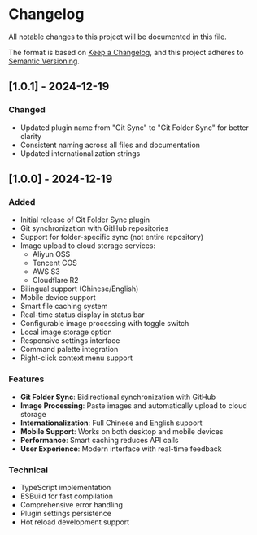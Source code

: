 # Changelog

All notable changes to this project will be documented in this file.

The format is based on [Keep a Changelog](https://keepachangelog.com/en/1.0.0/),
and this project adheres to [Semantic Versioning](https://semver.org/spec/v2.0.0.html).

## [1.0.1] - 2024-12-19

### Changed
- Updated plugin name from "Git Sync" to "Git Folder Sync" for better clarity
- Consistent naming across all files and documentation
- Updated internationalization strings

## [1.0.0] - 2024-12-19

### Added

- Initial release of Git Folder Sync plugin
- Git synchronization with GitHub repositories
- Support for folder-specific sync (not entire repository)
- Image upload to cloud storage services:
  - Aliyun OSS
  - Tencent COS
  - AWS S3
  - Cloudflare R2
- Bilingual support (Chinese/English)
- Mobile device support
- Smart file caching system
- Real-time status display in status bar
- Configurable image processing with toggle switch
- Local image storage option
- Responsive settings interface
- Command palette integration
- Right-click context menu support

### Features

- **Git Folder Sync**: Bidirectional synchronization with GitHub
- **Image Processing**: Paste images and automatically upload to cloud storage
- **Internationalization**: Full Chinese and English support
- **Mobile Support**: Works on both desktop and mobile devices
- **Performance**: Smart caching reduces API calls
- **User Experience**: Modern interface with real-time feedback

### Technical

- TypeScript implementation
- ESBuild for fast compilation
- Comprehensive error handling
- Plugin settings persistence
- Hot reload development support
